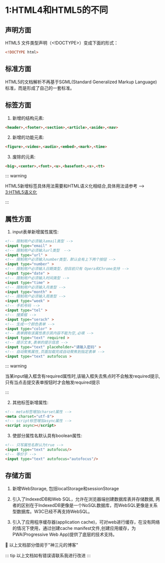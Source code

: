 # 1:HTML4和HTML5的不同

## 声明方面

HTML5 文件类型声明（<!DOCTYPE>）变成下面的形式：

```html
<!DOCTYPE html>
```

## 标准方面

HTML5的文档解析不再基于SGML(Standard Generalized Markup Language)标准，而是形成了自己的一套标准。

## 标签方面

1. 新增的结构元素:

```html
<header>,<footer>,<section>,<article>,<aside>,<nav>
```

2. 新增的功能元素:

```html
<figure>,<video>,<audio>,<embed>,<mark>,<time>
```

3. 废除的元素:

```html
<big>,<center>,<font>,<u>,<basefont>,<s>,<tt>
```

::: warning

HTML5新增标签具体用法需要和HTML语义化相结合,具体用法请参考 --> [3:HTML5语义化](https://now-sprouting.github.io/HTML/2.html#%E4%BB%80%E4%B9%88%E6%98%AF%E8%AF%AD%E4%B9%89%E5%8C%96)

:::

## 属性方面

1. input表单新增属性属性:

```html
<!-- 限制用户必须输入email类型 -->
<input type="email" >
<!-- 限制用户必须输入url类型  -->
<input type="url" >
<!-- 限制用户必须输入number类型，默认会有上下两个按钮 -->
<input type="number" >
<!-- 限制用户必须输入日期类型，但目前只有 Opera和Chrome支持 -->
<input type="date" >
<!-- 限制用户必须输入时间类型 -->
<input type="time" >
<!-- 限制用户必须输入月类型 -->
<input type="month" >
<!-- 限制用户必须输入周类型 -->
<input type="week" >
<!-- 手机号码 -->
<input type="tel" >
<!-- 搜索框 -->
<input type="serach" >
<!-- 生成一个颜色表单 -->
<input type="color" >
<!-- 表单拥有该属性表示其内容不能为空,必填 -->
<input type="text" required >
<!-- 提示文本,表单的提示信息 -->
<input type="text" placeholder="请输入密码" >
<!-- 自动聚焦属性,页面加载完成自动聚焦到指定表单 -->
<input type="text" autofocus >
```
::: warning

当某input输入框含有required属性时,该输入框失去焦点时不会触发required提示,只有当点击提交表单按钮时才会触发required提示

:::

2. 其他标签新增属性:

```html
<!-- meta标签增加charset属性 -->
<meta charset="utf-8">
<!-- script标签增加async属性 -->
<script async></script>
```

3. 使部分属性名默认具有boolean属性:

```html
<!-- 只写属性名默认为true -->
<input type="text" autofocus/>
<!-- 等价于 -->
<input type="text" autofocus="autofocus"/>
```

## 存储方面
1. 新增WebStorage, 包括localStorage和sessionStorage

2. 引入了IndexedDB和Web SQL，允许在浏览器端创建数据库表并存储数据, 两者的区别在于IndexedDB更像是一个NoSQL数据库，而WebSQL更像是关系型数据库。W3C已经不再支持WebSQL。

3. 引入了应用程序缓存器(application cache)，可对web进行缓存，在没有网络的情况下使用，通过创建cache manifest文件,创建应用缓存，为PWA(Progressive Web App)提供了底层的技术支持。


:saxophone: 以上文档部分借阅于"神三元的博客"

::: tip
以上文档如有错误请联系我进行改进
:::








